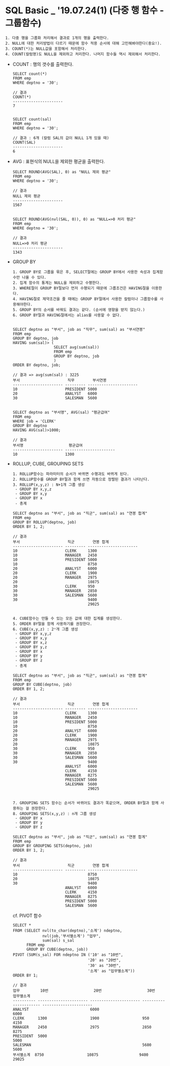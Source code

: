 # SQL Basic _ '19.07.24(1) (다중 행 함수 - 그룹함수)

    1. 다중 행을 그룹화 처리해서 결과로 1개의 행을 출력한다.
    2. NULL에 대한 처리방법이 다르기 때문에 함수 적용 순서에 대해 고민해봐야한다(중요!).
    3. COUNT(*)는 NULL값을 포함해서 처리한다.
    4. COUNT(칼럼명)도 NULL을 제외하고 처리한다. 나머지 함수들 역시 제외해서 처리한다.
      
      
* COUNT : 행의 갯수를 출력한다.
      
      SELECT count(*)
      FROM emp
      WHERE deptno = '30';
      
      // 결과
      COUNT(*)               
      ---------------------- 
      7 
      
      
      SELECT count(sal)
      FROM emp
      WHERE deptno = '30';

      // 결과 : 6개 (칼럼 SAL의 값이 NULL 1개 있을 때)
      COUNT(SAL)             
      ---------------------- 
      6
      
      
* AVG : 표현식의 NULL을 제외한 평균을 출력한다.
      
      SELECT ROUND(AVG(SAL), 0) as "NULL 제외 평균"
      FROM emp
      WHERE deptno = '30';
      
      // 결과
      NULL 제외 평균             
      ---------------------- 
      1567 
      
      
      SELECT ROUND(AVG(nvl(SAL, 0)), 0) as "NULL=>0 처리 평균"
      FROM emp
      WHERE deptno = '30';
      
      // 결과
      NULL=>0 처리 평균          
      ---------------------- 
      1343                   
      
      
* GROUP BY
      
      1. GROUP BY로 그룹을 묶은 후, SELECT절에는 GROUP BY에서 사용한 속성과 집계함수만 나올 수 있다.
      2. 집계 함수의 통계는 NULL을 제외하고 수행한다.
      3. WHERE절이 GROUP BY절보다 먼저 수행되기 때문에 그룹조건은 HAVING절을 이용한다.
      4. HAVING절로 제약조건을 줄 때에는 GROUP BY절에서 사용한 칼럼이나 그룹함수를 사용해야한다.
      5. GROUP BY의 순서를 바꿔도 결과는 같다. (순서에 영향을 받지 않는다.)
      6. GROUP BY절과 HAVING절에서는 alias를 사용할 수 없다.
      
      
      SELECT deptno as "부서", job as "직무", sum(sal) as "부서연봉"
      FROM emp
      GROUP BY deptno, job
      HAVING sum(sal)> (
                        SELECT avg(sum(sal))
                        FROM emp
                        GROUP BY deptno, job
                        )
      ORDER BY deptno, job;
      
      // 결과 => avg(sum(sal) : 3225
      부서                     직무        부서연봉                   
      ---------------------- --------- ---------------------- 
      10                     PRESIDENT 5000                   
      20                     ANALYST   6000                   
      30                     SALESMAN  5600                  
      
      
      SELECT deptno as "부서명", AVG(sal) "평균급여"
      FROM emp
      WHERE job = 'CLERK'
      GROUP BY deptno
      HAVING AVG(sal)>1000;
      
      // 결과
      부서명                    평균급여                   
      ---------------------- ---------------------- 
      10                     1300   


* ROLLUP, CUBE, GROUPING SETS

      1. ROLLUP함수는 파라미터의 순서가 바뀌면 수행과도 바뀌게 된다.
      2. ROLLUP함수를 GROUP BY절과 함께 쓰면 자동으로 정렬된 결과가 나타난다.
      3. ROLLUP(x,y,z) : N+1개 그룹 생성
       - GROUP BY x,y,z
       - GROUP BY x,y
       - GROUP BY x
       - 총계
       
      SELECT deptno as "부서", job as "직군", sum(sal) as "연봉 합계"
      FROM emp
      GROUP BY ROLLUP(deptno, job)
      ORDER BY 1, 2;
      
      // 결과
      부서                     직군        연봉 합계                  
      ---------------------- --------- ---------------------- 
      10                     CLERK     1300                   
      10                     MANAGER   2450                   
      10                     PRESIDENT 5000                   
      10                               8750                   
      20                     ANALYST   6000                   
      20                     CLERK     1900                   
      20                     MANAGER   2975                   
      20                               10875                  
      30                     CLERK     950                    
      30                     MANAGER   2850                   
      30                     SALESMAN  5600                   
      30                               9400                   
                                       29025                     
       
       
      4. CUBE함수는 만들 수 있는 모든 값에 대한 집계를 생성한다.
      5. ORDER BY절을 함께 사용하기를 권장한다.
      6. CUBE(x,y,z) : 2ⁿ개 그룹 생성
       - GROUP BY x,y,z
       - GROUP BY x,y
       - GROUP BY x,z
       - GROUP BY y,z
       - GROUP BY x
       - GROUP BY y
       - GROUP BY z
       - 총계
        
      SELECT deptno as "부서", job as "직군", sum(sal) as "연봉 합계"
      FROM emp
      GROUP BY CUBE(deptno, job)
      ORDER BY 1, 2;
      
      // 결과
      부서                     직군        연봉 합계                  
      ---------------------- --------- ---------------------- 
      10                     CLERK     1300                   
      10                     MANAGER   2450                   
      10                     PRESIDENT 5000                   
      10                               8750                   
      20                     ANALYST   6000                   
      20                     CLERK     1900                   
      20                     MANAGER   2975                   
      20                               10875                  
      30                     CLERK     950                    
      30                     MANAGER   2850                   
      30                     SALESMAN  5600                   
      30                               9400                   
                             ANALYST   6000                   
                             CLERK     4150                   
                             MANAGER   8275                   
                             PRESIDENT 5000                   
                             SALESMAN  5600                   
                                       29025                      


      7. GROUPING SETS 함수는 순서가 바뀌어도 결과가 똑같으며, ORDER BY절과 함께 사용하는 걸 권장한다.
      8. GROUPING SETS(x,y,z) : n개 그룹 생성
       - GROUP BY x
       - GROUP BY y
       - GROUP BY z
       
      SELECT deptno as "부서", job as "직군", sum(sal) as "연봉 합계"
      FROM emp
      GROUP BY GROUPING SETS(deptno, job)
      ORDER BY 1, 2;
      
      // 결과
      부서                     직군        연봉 합계                  
      ---------------------- --------- ---------------------- 
      10                               8750                   
      20                               10875                  
      30                               9400                   
                             ANALYST   6000                   
                             CLERK     4150                   
                             MANAGER   8275                   
                             PRESIDENT 5000                   
                             SALESMAN  5600      
                             
     cf. PIVOT 함수
      
      SELECT *
      FROM (SELECT nvl(to_char(deptno),'소계') ndeptno,
                   nvl(job,'부서별소계') "업무",
                   sum(sal) s_sal
            FROM emp
            GROUP BY CUBE(deptno, job))
      PIVOT (SUM(s_sal) FOR ndeptno IN ('10' as "10번",
                                       '20' as "20번",
                                       '30' as "30번",
                                       '소계' as "업무별소계"))
      ORDER BY 1;
      
      // 결과
      업무         10번                    20번                    30번                    업무별소계                  
      ---------- ---------------------- ---------------------- ---------------------- ---------------------- 
      ANALYST                           6000                                          6000                   
      CLERK      1300                   1900                   950                    4150                   
      MANAGER    2450                   2975                   2850                   8275                   
      PRESIDENT  5000                                                                 5000                   
      SALESMAN                                                 5600                   5600                   
      부서별소계  8750                   10875                  9400                   29025                  

